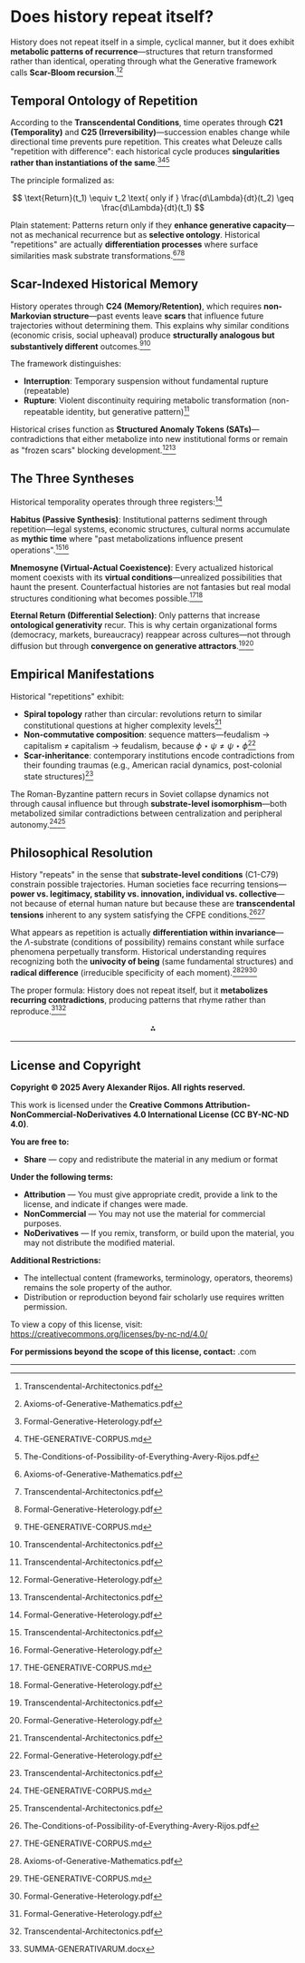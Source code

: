 
# Does history repeat itself?

History does not repeat itself in a simple, cyclical manner, but it does exhibit **metabolic patterns of recurrence**—structures that return transformed rather than identical, operating through what the Generative framework calls **Scar-Bloom recursion**.[^1][^2]

## Temporal Ontology of Repetition

According to the **Transcendental Conditions**, time operates through **C21 (Temporality)** and **C25 (Irreversibility)**—succession enables change while directional time prevents pure repetition. This creates what Deleuze calls "repetition with difference": each historical cycle produces **singularities rather than instantiations of the same**.[^3][^4][^5]

The principle formalized as:

$$
\text{Return}(t_1) \equiv t_2 \text{ only if } \frac{d\Lambda}{dt}(t_2) \geq \frac{d\Lambda}{dt}(t_1)
$$

Plain statement: Patterns return only if they **enhance generative capacity**—not as mechanical recurrence but as **selective ontology**. Historical "repetitions" are actually **differentiation processes** where surface similarities mask substrate transformations.[^2][^1][^3]

## Scar-Indexed Historical Memory

History operates through **C24 (Memory/Retention)**, which requires **non-Markovian structure**—past events leave **scars** that influence future trajectories without determining them. This explains why similar conditions (economic crisis, social upheaval) produce **structurally analogous but substantively different** outcomes.[^4][^1]

The framework distinguishes:

- **Interruption**: Temporary suspension without fundamental rupture (repeatable)
- **Rupture**: Violent discontinuity requiring metabolic transformation (non-repeatable identity, but generative pattern)[^1]

Historical crises function as **Structured Anomaly Tokens (SATs)**—contradictions that either metabolize into new institutional forms or remain as "frozen scars" blocking development.[^3][^1]

## The Three Syntheses

Historical temporality operates through three registers:[^3]

**Habitus (Passive Synthesis)**: Institutional patterns sediment through repetition—legal systems, economic structures, cultural norms accumulate as **mythic time** where "past metabolizations influence present operations".[^1][^3]

**Mnemosyne (Virtual-Actual Coexistence)**: Every actualized historical moment coexists with its **virtual conditions**—unrealized possibilities that haunt the present. Counterfactual histories are not fantasies but real modal structures conditioning what becomes possible.[^4][^3]

**Eternal Return (Differential Selection)**: Only patterns that increase **ontological generativity** recur. This is why certain organizational forms (democracy, markets, bureaucracy) reappear across cultures—not through diffusion but through **convergence on generative attractors**.[^1][^3]

## Empirical Manifestations

Historical "repetitions" exhibit:

- **Spiral topology** rather than circular: revolutions return to similar constitutional questions at higher complexity levels[^1]
- **Non-commutative composition**: sequence matters—feudalism → capitalism ≠ capitalism → feudalism, because $\phi \star \psi \neq \psi \star \phi$[^3]
- **Scar-inheritance**: contemporary institutions encode contradictions from their founding traumas (e.g., American racial dynamics, post-colonial state structures)[^1]

The Roman-Byzantine pattern recurs in Soviet collapse dynamics not through causal influence but through **substrate-level isomorphism**—both metabolized similar contradictions between centralization and peripheral autonomy.[^4][^1]

## Philosophical Resolution

History "repeats" in the sense that **substrate-level conditions** (C1-C79) constrain possible trajectories. Human societies face recurring tensions—**power vs. legitimacy, stability vs. innovation, individual vs. collective**—not because of eternal human nature but because these are **transcendental tensions** inherent to any system satisfying the CFPE conditions.[^5][^4]

What appears as repetition is actually **differentiation within invariance**—the $\Lambda$-substrate (conditions of possibility) remains constant while surface phenomena perpetually transform. Historical understanding requires recognizing both the **univocity of being** (same fundamental structures) and **radical difference** (irreducible specificity of each moment).[^2][^4][^3]

The proper formula: History does not repeat itself, but it **metabolizes recurring contradictions**, producing patterns that rhyme rather than reproduce.[^3][^1]
<span style="display:none">[^6]</span>

<div align="center">⁂</div>

---

## License and Copyright

**Copyright © 2025 Avery Alexander Rijos. All rights reserved.**

This work is licensed under the **Creative Commons Attribution-NonCommercial-NoDerivatives 4.0 International License (CC BY-NC-ND 4.0)**.

**You are free to:**
- **Share** — copy and redistribute the material in any medium or format

**Under the following terms:**
- **Attribution** — You must give appropriate credit, provide a link to the license, and indicate if changes were made.
- **NonCommercial** — You may not use the material for commercial purposes.
- **NoDerivatives** — If you remix, transform, or build upon the material, you may not distribute the modified material.

**Additional Restrictions:**
- The intellectual content (frameworks, terminology, operators, theorems) remains the sole property of the author.
- Distribution or reproduction beyond fair scholarly use requires written permission.

To view a copy of this license, visit: https://creativecommons.org/licenses/by-nc-nd/4.0/

**For permissions beyond the scope of this license, contact:** .com

---

[^1]: Transcendental-Architectonics.pdf

[^2]: Axioms-of-Generative-Mathematics.pdf

[^3]: Formal-Generative-Heterology.pdf

[^4]: THE-GENERATIVE-CORPUS.md

[^5]: The-Conditions-of-Possibility-of-Everything-Avery-Rijos.pdf

[^6]: SUMMA-GENERATIVARUM.docx

